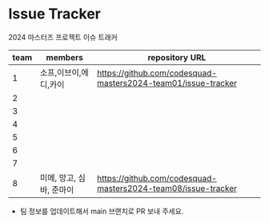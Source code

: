 # Issue Tracker

2024 마스터즈 프로젝트 이슈 트래커

| team | members | repository URL |
| ---- | ------- | -------------- |
| 1    |소프,이브이,에디,카이|https://github.com/codesquad-masters2024-team01/issue-tracker|
| 2    |         |                |
| 3    |         |                |
| 4    |         |                |
| 5    |         |                |
| 6    |         |                |
| 7    |         |                |
| 8    |미메, 망고, 심바, 준마이|https://github.com/codesquad-masters2024-team08/issue-tracker|

- 팀 정보를 업데이트해서 main 브랜치로 PR 보내 주세요.

